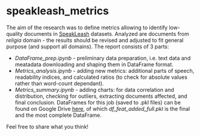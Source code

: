# speakleash_metrics
The aim of the research was to define metrics allowing to identify low-quality documents in [SpeakLeash](https://github.com/speakleash) datasets. Analyzed are documents from *religia* domain - the results should be revised and adjusted to fit general purpose (and support all domains).
The report consists of 3 parts:
* *DataFrame_prep.ipynb* - preliminary data preparation, i.e. text data and meatadata downloading and shaping them in DataFrame format.
* *Metrics_analysis.ipynb* - adding new metrics: additional parts of speech, readability indices, and calculated ratios (to check for absolute values rather than word-count dependant).
* *Metrics_summary.ipynb* - adding charts: for data correlation and distribution, checking for outliers, extracting documents affected, and final conclusion.
DataFrames for this job (saved to .pkl files) can be found on Google Drive [here](https://drive.google.com/drive/folders/1qb8Cs27i_9zgw5f1vDGME1vBPXYwhJzG?usp=sharing), of which *df_feat_added_full.pkl* is the final and the most complete DataFrame.

Feel free to share what you think!
